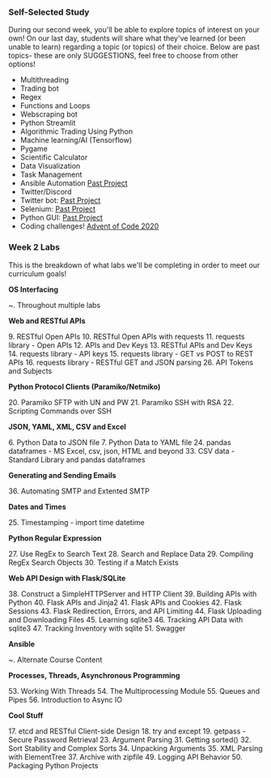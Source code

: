 ### Self-Selected Study

During our second week, you'll be able to explore topics of interest on your own! On our last day, students will share what they've learned (or been unable to learn) regarding a topic (or topics) of their choice. Below are past topics- these are only SUGGESTIONS, feel free to choose from other options!

- Multithreading
- Trading bot
- Regex
- Functions and Loops
- Webscraping bot
- Python Streamlit
- Algorithmic Trading Using Python
- Machine learning/AI (Tensorflow)
- Pygame
- Scientific Calculator
- Data Visualization
- Task Management
- Ansible Automation [Past Project](https://galaxy.ansible.com/rzfeeser/ansible_role_minecraft)
- Twitter/Discord
- Twitter bot: [Past Project](https://github.com/csfeeser/tweets-to-discord) 
- Selenium: [Past Project](https://github.com/csfeeser/8hrsPlease)
- Python GUI: [Past Project](https://github.com/csfeeser/mycode-1/tree/main/PyMom)
- Coding challenges! [Advent of Code 2020](https://adventofcode.com/2020)

### Week 2 Labs

This is the breakdown of what labs we'll be completing in order to meet our curriculum goals!

**OS Interfacing**

~. Throughout multiple labs

**Web and RESTful APIs**

9\. RESTful Open APIs
10\. RESTful Open APIs with requests
11\. requests library - Open APIs
12\. APIs and Dev Keys
13\. RESTful APIs and Dev Keys
14\. requests library - API keys
15\. requests library - GET vs POST to REST APIs
16\. requests library - RESTful GET and JSON parsing
26\. API Tokens and Subjects

**Python Protocol Clients (Paramiko/Netmiko)**

20\. Paramiko SFTP with UN and PW
21\. Paramiko SSH with RSA
22\. Scripting Commands over SSH

**JSON, YAML, XML, CSV and Excel**

6\. Python Data to JSON file
7\. Python Data to YAML file
24\. pandas dataframes - MS Excel, csv, json, HTML and beyond
33\. CSV data - Standard Library and pandas dataframes

**Generating and Sending Emails**

36\. Automating SMTP and Extented SMTP

**Dates and Times**

25\. Timestamping - import time datetime

**Python Regular Expression**

27\. Use RegEx to Search Text
28\. Search and Replace Data
29\. Compiling RegEx Search Objects
30\. Testing if a Match Exists

**Web API Design with Flask/SQLite**

38\. Construct a SimpleHTTPServer and HTTP Client
39\. Building APIs with Python
40\. Flask APIs and Jinja2
41\. Flask APIs and Cookies
42\. Flask Sessions
43\. Flask Redirection, Errors, and API Limiting
44\. Flask Uploading and Downloading Files
45\. Learning sqlite3
46\. Tracking API Data with sqlite3
47\. Tracking Inventory with sqlite
51\. Swagger

**Ansible**

~\. Alternate Course Content

**Processes, Threads, Asynchronous Programming**

53\. Working With Threads
54\. The Multiprocessing Module
55\. Queues and Pipes
56\. Introduction to Async IO

**Cool Stuff**

17\. etcd and RESTful Client-side Design
18\. try and except
19\. getpass - Secure Password Retrieval
23\. Argument Parsing
31\. Getting sorted()
32\. Sort Stability and Complex Sorts
34\. Unpacking Arguments
35\. XML Parsing with ElementTree
37\. Archive with zipfile
49\. Logging API Behavior
50\. Packaging Python Projects
